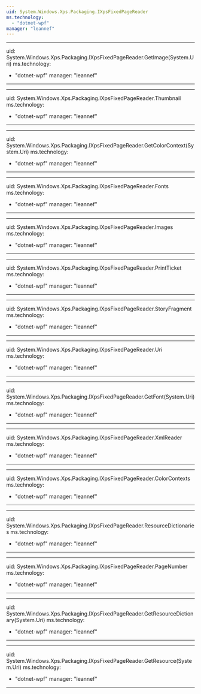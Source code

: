 ```yaml
---
uid: System.Windows.Xps.Packaging.IXpsFixedPageReader
ms.technology: 
  - "dotnet-wpf"
manager: "leannef"
---
```


---
uid: System.Windows.Xps.Packaging.IXpsFixedPageReader.GetImage(System.Uri)
ms.technology: 
  - "dotnet-wpf"
manager: "leannef"
---

---
uid: System.Windows.Xps.Packaging.IXpsFixedPageReader.Thumbnail
ms.technology: 
  - "dotnet-wpf"
manager: "leannef"
---

---
uid: System.Windows.Xps.Packaging.IXpsFixedPageReader.GetColorContext(System.Uri)
ms.technology: 
  - "dotnet-wpf"
manager: "leannef"
---

---
uid: System.Windows.Xps.Packaging.IXpsFixedPageReader.Fonts
ms.technology: 
  - "dotnet-wpf"
manager: "leannef"
---

---
uid: System.Windows.Xps.Packaging.IXpsFixedPageReader.Images
ms.technology: 
  - "dotnet-wpf"
manager: "leannef"
---

---
uid: System.Windows.Xps.Packaging.IXpsFixedPageReader.PrintTicket
ms.technology: 
  - "dotnet-wpf"
manager: "leannef"
---

---
uid: System.Windows.Xps.Packaging.IXpsFixedPageReader.StoryFragment
ms.technology: 
  - "dotnet-wpf"
manager: "leannef"
---

---
uid: System.Windows.Xps.Packaging.IXpsFixedPageReader.Uri
ms.technology: 
  - "dotnet-wpf"
manager: "leannef"
---

---
uid: System.Windows.Xps.Packaging.IXpsFixedPageReader.GetFont(System.Uri)
ms.technology: 
  - "dotnet-wpf"
manager: "leannef"
---

---
uid: System.Windows.Xps.Packaging.IXpsFixedPageReader.XmlReader
ms.technology: 
  - "dotnet-wpf"
manager: "leannef"
---

---
uid: System.Windows.Xps.Packaging.IXpsFixedPageReader.ColorContexts
ms.technology: 
  - "dotnet-wpf"
manager: "leannef"
---

---
uid: System.Windows.Xps.Packaging.IXpsFixedPageReader.ResourceDictionaries
ms.technology: 
  - "dotnet-wpf"
manager: "leannef"
---

---
uid: System.Windows.Xps.Packaging.IXpsFixedPageReader.PageNumber
ms.technology: 
  - "dotnet-wpf"
manager: "leannef"
---

---
uid: System.Windows.Xps.Packaging.IXpsFixedPageReader.GetResourceDictionary(System.Uri)
ms.technology: 
  - "dotnet-wpf"
manager: "leannef"
---

---
uid: System.Windows.Xps.Packaging.IXpsFixedPageReader.GetResource(System.Uri)
ms.technology: 
  - "dotnet-wpf"
manager: "leannef"
---
